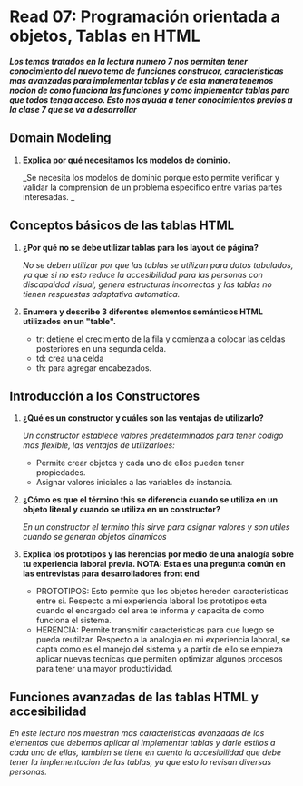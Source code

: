 # Read 07: Programación orientada a objetos, Tablas en HTML
***Los temas tratados en la lectura numero 7 nos permiten tener conocimiento del nuevo tema de funciones construcor, caracteristicas mas avanzadas para implementar tablas y de esta manera tenemos nocion de como funciona las funciones y como implementar tablas para que todos tenga acceso. Esto nos ayuda  a tener conocimientos previos a la clase 7 que se va a desarrollar***
## **Domain Modeling**
1. **Explica por qué necesitamos los modelos de dominio.**

    _Se necesita los modelos de dominio porque esto permite verificar y validar la comprension de un problema especifico entre varias partes interesadas. _
## **Conceptos básicos de las tablas HTML**
1. **¿Por qué no se debe utilizar tablas para los layout de página?**

    _No se deben utilizar por que las tablas se utilizan para datos tabulados, ya que si no esto reduce la accesibilidad para las personas con discapaidad visual, genera estructuras incorrectas y las tablas no tienen respuestas adaptativa automatica._

2. **Enumera y describe 3 diferentes elementos semánticos HTML utilizados en un "table".**
    + tr: detiene el crecimiento de la fila y comienza a colocar las celdas posteriores en una segunda celda.
    + td: crea una celda
    + th: para agregar encabezados.
## **Introducción a los Constructores**
1. **¿Qué es un constructor y cuáles son las ventajas de utilizarlo?**

    _Un constructor establece valores predeterminados para tener codigo mas flexible, las ventajas de utilizarloes:_
    + Permite crear objetos y cada uno de ellos pueden tener propiedades.
    + Asignar valores iniciales a las variables de instancia.

2. **¿Cómo es que el término this se diferencia cuando se utiliza en un objeto literal y cuando se utiliza en un constructor?**

    _En un constructor el termino this sirve para asignar valores y son utiles cuando se generan objetos dinamicos_
     

3. **Explica los prototipos y las herencias por medio de una analogía sobre tu experiencia laboral previa. NOTA: Esta es una pregunta común en las entrevistas para desarrolladores front end**
    + PROTOTIPOS: Esto permite que los objetos hereden caracteristicas entre si. Respecto a mi experiencia laboral los prototipos esta cuando el encargado del area te informa y capacita de como funciona el sistema.
    + HERENCIA: Permite transmitir caracteristicas para que luego se pueda reutilzar. Respecto a la analogia en mi experiencia laboral, se capta como es el manejo del sistema y a partir de ello se empieza aplicar nuevas tecnicas que permiten optimizar algunos procesos para tener una mayor productividad. 
## **Funciones avanzadas de las tablas HTML y accesibilidad**
_En este lectura nos muestran mas caracteristicas avanzadas de los elementos que debemos aplicar al implementar tablas y darle estilos a cada uno de ellas, tambien se tiene en cuenta la accesibilidad que debe tener la implementacion de las tablas, ya que esto lo revisan diversas personas._
